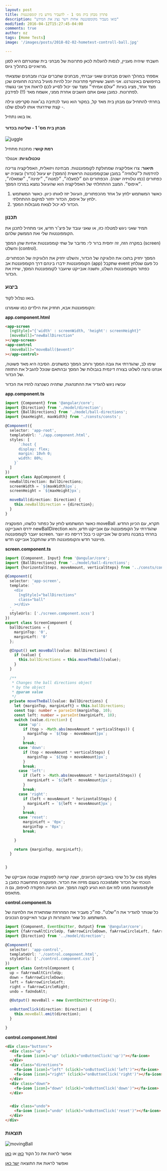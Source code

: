 ```yaml
---
layout: post
title: פתרון מבחן בית מס׳ 1 - להעביר מידע בין קומפוננטות
description: "בואו מעביר מקומפוננטה אחות וישר נציג את המידע"
modified: 2016-04-12T15:27:45-04:00
comments: true
author: oz
tags: [Home Tests]
image: '/images/posts/2018-02-02-hometest-controll-ball.jpg'

---
```




חשבתי שיהיה מעניין, לנסות להעלות לכאן פתרונות של מבחני בית שמטרתם היא לסנן מרואיניים בתהליך גיוס. 

אספתי במהלך השנים מבחנים שאני עברתי, מבחנים שחברים עברו ומבחנים שמצאתי בחיפושים באינטרנט. אני חושב ששיתוף פתרונות יוכל להיות מועיל בהרבה תחומים שכן מצד אחד, מציג בעיות ״עולם אמיתי״ ומצד שני יכול לסייע לכם לראות איך אני נגשתי לפתרונות. כמובן שאם אתם חושבים אחרת ממני, אשמח מאד (!!) לפידבק. 



בחרתי להתחיל עם מבחן בית מאד קל, במקור הוא נועד לכתיבה בג׳אווה סקריפט ונילה - קצת שידרגתי אותו לעולם שלנו. 

אז בואו נתחיל. 

#### מבחן בית מס׳ 1 - שליטה בכדור

![juggle](/images/gifs/juggle.gif)

**רמת קושי:** מתכנת מתחיל

**טכנולוגיות:** אנגולר

**תיאור**: צרו אפליקציה שמחולקת לקומפוננטות. מבחינה ויזואלית, האפליקציה צריכה להידמות ל״טלווזיה״ במובן שבקומפוננטה הראשית (המסך)  יש עיגול (כדור) ובשניה יש כפתורים (כמו טלוויזיה ישנה). הכפתורים הם ״למעלה״, ״למטה״, ״ימינה״, ״שמאלה״, ״איפוס״. המצב ההתחלתי של האפליקציה הוא שהעיגול נמצא במרכז המסך. 

1. כאשר המשתמש ילחץ על אחד מהכפתורים, העיגול יזוז לאותו כיוון. כאשר המשתמש ילחץ על איפוס, הכדור יחזור למיקום ההתחלתי.
2. הכדור לא יכול לצאת מגבולות המסך.



### תכנון

תמיד שאני ניגש למטלה כזו, או שאני עובד על פיצ׳ר חדש, אני מתחיל לתכנן את הקומפוננטות שלי ואת הממשק שלהם. 

במקרה הזה, זה יחסית ברור לי: מדובר על שתי קומפוננטות אחיות שהן המסך (screen) והשלט (control).

המסך יחזיק בתוכו את הלוגיקה של הכדור, והשלט יחזיק את הלוגיקיה של הכפתורים. הקומפוננטות ידברו בינהם דרך הקומפוננטת אב (app) שתקבל event כל פעם שנלחץ כפתור מקומפוננטת השלט, ותשנה אובייקט שיועבר לקומפוננטת המסך, שיזיז את הכדור.



### ביצוע

בואו נצלול לקוד.

הקומפוננטת אבא, תחזיק את הילדים כמו שאמרנו:

**app.component.html**

```Html
<app-screen
  [ngStyle]="{'width' : screenWidth, 'height': screenHeight}"
  [moveBall]="newBallDirection"
></app-screen>
<app-control
  (moveBall)="moveBall($event)"
></app-control>
```

שימו לב, שהגדרתי את גובה המסך ורוחב המסך כמשתנים. הסיבה היא מאד פשוטה, אנחנו נרצה לשלוט בצורה דינמית בגבולות של המסך ובהתאם שנוכל להגביל את התזוזה של הכדור.

עכשיו ניגש להגדיר את ההתנהגות, שתהיה כשנרצה להזיז את הכדור

**app.component.ts**

```typescript
import {Component} from '@angular/core';
import {Direction} from './model/direction';
import {BallDirections} from './model/ball-directions';
import {maxHeight, maxWidth} from './consts/consts';

@Component({
  selector: 'app-root',
  templateUrl: './app.component.html',
  styles: [
      `:host {
      display: flex;
      margin: 10vh 0;
      width: 80%;
    }`
  ]
})
export class AppComponent {
  newBallDirection: BallDirections;
  screenWidth = `${maxWidth}px`;
  screenHeight = `${maxHeight}px`;

  moveBall(direction: Direction) {
    this.newBallDirection = {direction};
  }
}
```

כאשר המשתמש לוחץ על כפתור כלשהו, הפונקציה  moveBall תקרא, עם הכיוון החדש. ידרס האובייקט newBallDirection שהגדרתי על הקומפוננטה עם אובייקט חדש, והוא יועבר לקומפוננטה screen. בחרתי במבנה נתונים של אובייקט כי בכל דריסה כזו יווצר פויינטר חדש והקומפוננטה תדע שהתקבל אובייקט חדש.  

**screen.component.ts**



```typescript
import {Component, Input} from '@angular/core';
import {BallDirections} from '../model/ball-directions';
import {horizontalSteps, moveAmount, verticalSteps} from '../consts/consts';

@Component({
  selector: 'app-screen',
  template: `
    <div
      [ngStyle]="ballDirections"
      class="ball"
    ></div>
  `,
  styleUrls: ['./screen.component.scss']
})
export class ScreenComponent {
  ballDirections = {
    marginTop: '0',
    marginLeft: '0'
  };

  @Input() set moveBall(value: BallDirections) {
    if (value) {
      this.ballDirections = this.moveTheBall(value);
    }
  }

  /**
   * Changes the ball directions object
   * by the object
   * @param value
   */
  private moveTheBall(value: BallDirections) {
    let {marginTop, marginLeft} = this.ballDirections;
    const top: number = parseInt(marginTop, 10);
    const left: number = parseInt(marginLeft, 10);
    switch (value.direction) {
      case 'up':
        if (top > -Math.abs(moveAmount * verticalSteps)) {
          marginTop = `${top - moveAmount}px`;
        }
        break;
      case 'down':
        if (top < moveAmount * verticalSteps) {
          marginTop = `${top + moveAmount}px`;
        }
        break;
      case 'left':
        if (left > -Math.abs(moveAmount * horizontalSteps)) {
          marginLeft = `${left - moveAmount}px`;
        }
        break;
      case 'right':
        if (left < moveAmount * horizontalSteps) {
          marginLeft = `${left + moveAmount}px`;
        }
        break;
      case 'reset':
        marginLeft = '0px';
        marginTop = '0px';
        break;

    }

    return {marginTop, marginLeft};
  }


}
```

על כל שינוי באובייקט הכיוונים, ישנה קריאה לפונקציה שבונה אובייקט של css styles וככה בעצם מזיזה את הכדור. הפונקציה מתחשבת כמובן בstate הנוכחי של הכדור ומונעת ממנו לזוז אם הוא הגיע לקצה המסך. אם הגיעה הפקודה לאיפוס, גם הstyle מתאפס. 

**control.component.ts**

כל שנותר להגדיר את ה״שלט״. סה״כ מעביר את המחרוזת שמתארת את הלחיצה של המשתמש. כל שאר ההצהרות הן עבור האייקונים הנכונים.



```typescript
import {Component, EventEmitter, Output} from '@angular/core';
import {faArrowAltCircleUp, faArrowCircleDown, faArrowCircleLeft, faArrowCircleRight, faUndoAlt} from '@fortawesome/free-solid-svg-icons';
import {Direction} from '../model/direction';

@Component({
  selector: 'app-control',
  templateUrl: './control.component.html',
  styleUrls: ['./control.component.css']
})
export class ControlComponent {
  up = faArrowAltCircleUp;
  down = faArrowCircleDown;
  left = faArrowCircleLeft;
  right = faArrowCircleRight;
  undo = faUndoAlt;

  @Output() moveBall = new EventEmitter<string>();

  onButtonClick(direction: Direction) {
    this.moveBall.emit(direction);
  }

}
```

**control.component.html**

```html
<div class="buttons">
  <div class="up">
    <fa-icon [icon]="up" (click)="onButtonClick('up')"></fa-icon>
  </div>
  <div class="directions">
    <fa-icon [icon]="left" (click)="onButtonClick('left')"></fa-icon>
    <fa-icon [icon]="right" (click)="onButtonClick('right')"></fa-icon>
  </div>
  <div class="down">
    <fa-icon [icon]="down" (click)="onButtonClick('down')"></fa-icon>
  </div>


  <div class="undo">
    <fa-icon [icon]="undo" (click)="onButtonClick('reset')"></fa-icon>
  </div>
</div>
```

### תוצאות



![movingBall](/images/gifs/movingBall.gif)

אפשר לראות את כל הקוד [כאן](https://github.com/ozgonen/MovingBall) או [כאן](https://stackblitz.com/github/ozgonen/MovingBall) 

ואפשר לראות את התוצאה [ישר כאן](https://rlmiqygw.github.stackblitz.io)

